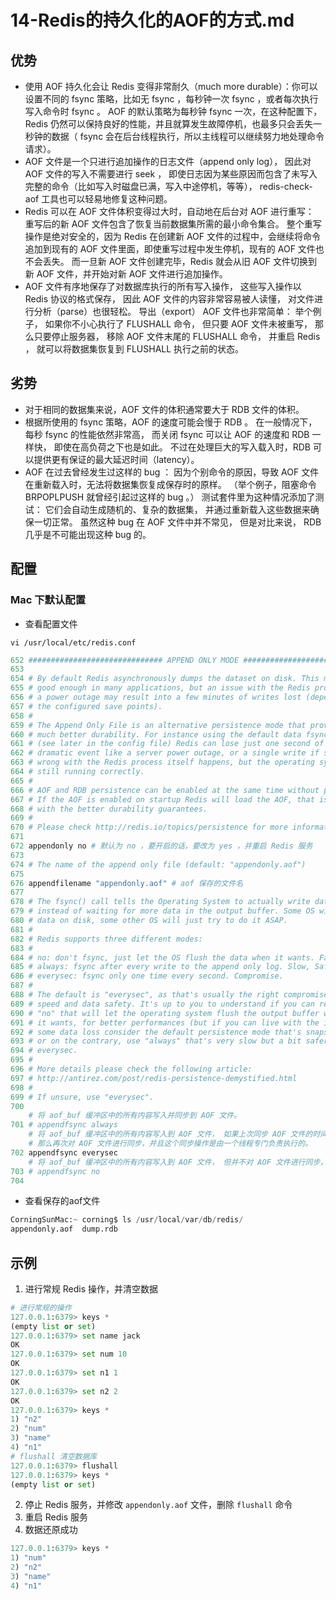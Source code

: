 # 14-Redis的持久化的AOF的方式.md

## 优势

* 使用 AOF 持久化会让 Redis 变得非常耐久（much more durable）：你可以设置不同的 fsync 策略，比如无 fsync ，每秒钟一次 fsync ，或者每次执行写入命令时 fsync 。 AOF 的默认策略为每秒钟 fsync 一次，在这种配置下，Redis 仍然可以保持良好的性能，并且就算发生故障停机，也最多只会丢失一秒钟的数据（ fsync 会在后台线程执行，所以主线程可以继续努力地处理命令请求）。
* AOF 文件是一个只进行追加操作的日志文件（append only log）， 因此对 AOF 文件的写入不需要进行 seek ， 即使日志因为某些原因而包含了未写入完整的命令（比如写入时磁盘已满，写入中途停机，等等）， redis-check-aof 工具也可以轻易地修复这种问题。
* Redis 可以在 AOF 文件体积变得过大时，自动地在后台对 AOF 进行重写： 重写后的新 AOF 文件包含了恢复当前数据集所需的最小命令集合。 整个重写操作是绝对安全的，因为 Redis 在创建新 AOF 文件的过程中，会继续将命令追加到现有的 AOF 文件里面，即使重写过程中发生停机，现有的 AOF 文件也不会丢失。 而一旦新 AOF 文件创建完毕，Redis 就会从旧 AOF 文件切换到新 AOF 文件，并开始对新 AOF 文件进行追加操作。
* AOF 文件有序地保存了对数据库执行的所有写入操作， 这些写入操作以 Redis 协议的格式保存， 因此 AOF 文件的内容非常容易被人读懂， 对文件进行分析（parse）也很轻松。 导出（export） AOF 文件也非常简单： 举个例子， 如果你不小心执行了 FLUSHALL 命令， 但只要 AOF 文件未被重写， 那么只要停止服务器， 移除 AOF 文件末尾的 FLUSHALL 命令， 并重启 Redis ， 就可以将数据集恢复到 FLUSHALL 执行之前的状态。

## 劣势

* 对于相同的数据集来说，AOF 文件的体积通常要大于 RDB 文件的体积。
* 根据所使用的 fsync 策略，AOF 的速度可能会慢于 RDB 。 在一般情况下， 每秒 fsync 的性能依然非常高， 而关闭 fsync 可以让 AOF 的速度和 RDB 一样快， 即使在高负荷之下也是如此。 不过在处理巨大的写入载入时，RDB 可以提供更有保证的最大延迟时间（latency）。
* AOF 在过去曾经发生过这样的 bug ： 因为个别命令的原因，导致 AOF 文件在重新载入时，无法将数据集恢复成保存时的原样。 （举个例子，阻塞命令 BRPOPLPUSH 就曾经引起过这样的 bug 。） 测试套件里为这种情况添加了测试： 它们会自动生成随机的、复杂的数据集， 并通过重新载入这些数据来确保一切正常。 虽然这种 bug 在 AOF 文件中并不常见， 但是对比来说， RDB 几乎是不可能出现这种 bug 的。

## 配置

### Mac 下默认配置

* 查看配置文件

`vi /usr/local/etc/redis.conf`

```python
652 ############################## APPEND ONLY MODE ###############################
653
654 # By default Redis asynchronously dumps the dataset on disk. This mode is
655 # good enough in many applications, but an issue with the Redis process or
656 # a power outage may result into a few minutes of writes lost (depending on
657 # the configured save points).
658 #
659 # The Append Only File is an alternative persistence mode that provides
660 # much better durability. For instance using the default data fsync policy
661 # (see later in the config file) Redis can lose just one second of writes in a
662 # dramatic event like a server power outage, or a single write if something
663 # wrong with the Redis process itself happens, but the operating system is
664 # still running correctly.
665 #
666 # AOF and RDB persistence can be enabled at the same time without problems.
667 # If the AOF is enabled on startup Redis will load the AOF, that is the file
668 # with the better durability guarantees.
669 #
670 # Please check http://redis.io/topics/persistence for more information.
671
672 appendonly no # 默认为 no ，要开启的话，要改为 yes ，并重启 Redis 服务
673
674 # The name of the append only file (default: "appendonly.aof")
675
676 appendfilename "appendonly.aof" # aof 保存的文件名
677
678 # The fsync() call tells the Operating System to actually write data on disk
679 # instead of waiting for more data in the output buffer. Some OS will really flush
680 # data on disk, some other OS will just try to do it ASAP.
681 #
682 # Redis supports three different modes:
683 #
684 # no: don't fsync, just let the OS flush the data when it wants. Faster.
685 # always: fsync after every write to the append only log. Slow, Safest.
686 # everysec: fsync only one time every second. Compromise.
687 #
688 # The default is "everysec", as that's usually the right compromise between
689 # speed and data safety. It's up to you to understand if you can relax this to
690 # "no" that will let the operating system flush the output buffer when
691 # it wants, for better performances (but if you can live with the idea of
692 # some data loss consider the default persistence mode that's snapshotting),
693 # or on the contrary, use "always" that's very slow but a bit safer than
694 # everysec.
695 #
696 # More details please check the following article:
697 # http://antirez.com/post/redis-persistence-demystified.html
698 #
699 # If unsure, use "everysec".
700
    # 将 aof_buf 缓冲区中的所有内容写入并同步到 AOF 文件。
701 # appendfsync always
    # 将 aof_buf 缓冲区中的所有内容写入到 AOF 文件， 如果上次同步 AOF 文件的时间距离现在超过一秒钟，
    # 那么再次对 AOF 文件进行同步，并且这个同步操作是由一个线程专门负责执行的。
702 appendfsync everysec
    # 将 aof_buf 缓冲区中的所有内容写入到 AOF 文件， 但并不对 AOF 文件进行同步， 何时同步由操作系统来决定。
703 # appendfsync no
704
```

* 查看保存的aof文件

```python
CorningSunMac:~ corning$ ls /usr/local/var/db/redis/
appendonly.aof	dump.rdb
```

## 示例

1. 进行常规 Redis 操作，并清空数据

```python
# 进行常规的操作
127.0.0.1:6379> keys *
(empty list or set)
127.0.0.1:6379> set name jack
OK
127.0.0.1:6379> set num 10
OK
127.0.0.1:6379> set n1 1
OK
127.0.0.1:6379> set n2 2
OK
127.0.0.1:6379> keys *
1) "n2"
2) "num"
3) "name"
4) "n1"
# flushall 清空数据库
127.0.0.1:6379> flushall
127.0.0.1:6379> keys *
(empty list or set)
```

2. 停止 Redis 服务，并修改 `appendonly.aof` 文件，删除 `flushall` 命令
3. 重启 Redis 服务
4. 数据还原成功

```python
127.0.0.1:6379> keys *
1) "num"
2) "n2"
3) "name"
4) "n1"
```

